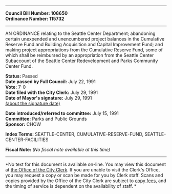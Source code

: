 * * * * *  
  
**Council Bill Number: [](#h0)[](#h2)108650**   
**Ordinance Number: 115732**  
  
* * * * *  
  
AN ORDINANCE relating to the Seattle Center Department; abandoning certain unexpended and unencumbered project balances in the Cumulative Reserve Fund and Building Acquisition and Capital Improvement Fund; and making project appropriations from the Cumulative Reserve Fund, some of which shall be reimbursed by an appropriation from the Seattle Center Subaccount of the Seattle Center Redevelopment and Parks Community Center Fund.  
  
**Status:** Passed   
**Date passed by Full Council:** July 22, 1991   
**Vote:** 7-0   
**Date filed with the City Clerk:** July 29, 1991   
**Date of Mayor's signature:** July 29, 1991   
[(about the signature date)](/~public/approvaldate.htm)   
  
  
**Date introduced/referred to committee:** July 15, 1991   
**Committee:** Parks and Public Grounds   
**Sponsor:** CHOW   
  
**Index Terms:** SEATTLE-CENTER, CUMULATIVE-RESERVE-FUND, SEATTLE-CENTER-FACILITIES  
  
**Fiscal Note:** *(No fiscal note available at this time)*  
  
* * * * *  
  
*No text for this document is available on-line. You may view this document at [the Office of the City Clerk](http://www.seattle.gov/leg/clerk/contactUs.htm). If you are unable to visit the Clerk's Office, you may request a copy or scan be made for you by Clerk staff. Scans and copies provided by the Office of the City Clerk are subject to [copy fees](http://clerk.seattle.gov/~public/clerkfees.htm), and the timing of service is dependent on the availability of staff. *  
  
  
